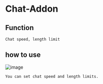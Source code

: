 # Chat-Addon

## Function
```
Chat speed, length limit
```
## how to use

![image](https://user-images.githubusercontent.com/105429219/182068404-94ef97b1-6c99-402c-8a03-d9c8a3101db3.png)
```
You can set chat speed and length limits.
```
